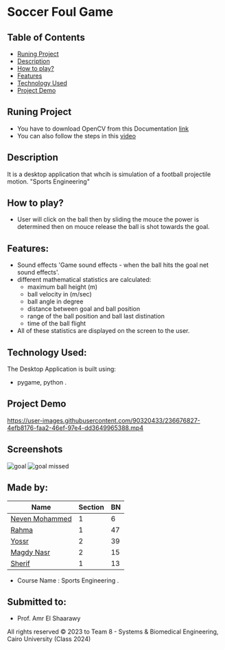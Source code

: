 # Soccer Foul Game

## Table of Contents

- [Runing Project](#running-project)
- [Description](#description)
- [How to play?](#how-to-play)
- [Features](#features)
- [Technology Used](#technology-used)
- [Project Demo](#project-demo)

## Runing Project
- You have to download OpenCV from this Documentation [link](https://wiki.qt.io/How_to_setup_Qt_and_openCV_on_Windows)
- You can also follow the steps in this [video](https://www.youtube.com/watch?v=ZOSu-2Oju-A) 

## Description 
It is a desktop application that whcih is simulation of a football projectile motion. "Sports Engineering"

## How to play? 
- User will click on the ball then by sliding the mouce the power is determined then on mouce release the ball is shot towards the goal.

## Features:
- Sound effects 'Game sound effects - when the ball hits the goal net sound effects'.
- different mathematical statistics are calculated: 
    - maximum ball height (m)
    - ball velocity in (m/sec)
    - ball angle in degree
    - distance between goal and ball position
    - range of the ball position and ball last distination
    - time of the ball flight
- All of these statistics are displayed on the screen to the user.

## Technology Used:
The Desktop Application is built using:
- pygame, python .

## Project Demo


https://user-images.githubusercontent.com/90320433/236676827-4efb8176-faa2-46ef-97e4-dd3649965388.mp4


## Screenshots
![goal ](https://user-images.githubusercontent.com/90320433/236676806-7b139631-ccd8-47e0-8226-69c48a47d2c9.png)
![goal missed](https://user-images.githubusercontent.com/90320433/236676812-7fec744d-bbbb-46e3-926b-dc0a77456834.png)

## Made by:

| Name                           | Section | BN  |
| ------------------------------ | ------- | --- |
| [Neven Mohammed](https://github.com/NeveenMohamed)              | 1 | 6  |
| [Rahma]()        | 1 | 47 |
| [Yossr]()        | 2 | 39 |
| [Magdy Nasr](https://github.com/MyProjectsProgress)       | 2 | 15 |
| [Sherif](https://github.com/Sherif-2001)           | 1 | 13 |

- Course Name : Sports Engineering .

## Submitted to:

- Prof. Amr El Shaarawy 

All rights reserved © 2023 to Team 8 - Systems & Biomedical Engineering, Cairo University (Class 2024)


